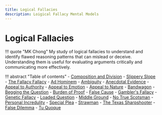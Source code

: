 ```yaml
---
title: Logical Fallacies
description: Loigical Fallacy Mental Models 
---
```


# Logical Fallacies

!!! quote "MK Chong"
    My study of logical fallacies to understand and identify flawed reasoning patterns that can mislead or deceive. Understanding them is useful for evaluating arguments critically and communicating more effectively.

!!! abstract "Table of contents"
    - [Composition and Division](Composition.md)
    - [Slippery Slope](SlipperySlope.md)
    - [The Fallacy Fallacy](TheFallacyFallacy.md)
    - [Ad Hominem](adHominem.md)
    - [Ambiguity](ambiguity.md)
    - [Anecdotal Evidence](anecdotal/)
    - [Appeal to Authority](appealToAuthority.md)
    - [Appeal to Emotion](appealToEmotion.md)
    - [Appeal to Nature](appealToNature.md)
    - [Bandwagon](bandwagon.md)
    - [Begging the Question](beggingTheQuestion/)
    - [Burden of Proof](burdenOfProof.md)
    - [False Cause](falseCause.md)
    - [Gambler's Fallacy](gamblersFallacy.md)
    - [Genetic Fallacy](genetic.md)
    - [Loaded Question](loadedQuestion.md)
    - [Middle Ground](middleGround.md)
    - [No True Scotsman](noTrueScotsman.md)
    - [Personal Incredulity](personalIncredulity.md)
    - [Special Plea](specialPlea.md)
    - [Strawman](strawman.md)
    - [The Texas Sharpshooter](theTexasSharpshooter.md)
    - [False Dilemma](trueOrFalse.md)
    - [Tu Quoque](tuQuoquemd)
    
    
    
